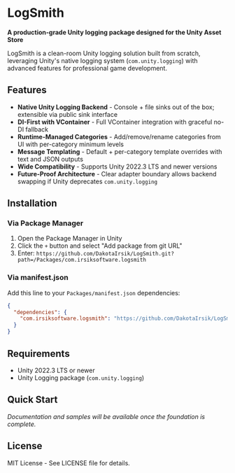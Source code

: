 # LogSmith

**A production-grade Unity logging package designed for the Unity Asset Store**

LogSmith is a clean-room Unity logging solution built from scratch, leveraging Unity's native logging system (`com.unity.logging`) with advanced features for professional game development.

## Features

- **Native Unity Logging Backend** - Console + file sinks out of the box; extensible via public sink interface
- **DI-First with VContainer** - Full VContainer integration with graceful no-DI fallback
- **Runtime-Managed Categories** - Add/remove/rename categories from UI with per-category minimum levels
- **Message Templating** - Default + per-category template overrides with text and JSON outputs
- **Wide Compatibility** - Supports Unity 2022.3 LTS and newer versions
- **Future-Proof Architecture** - Clear adapter boundary allows backend swapping if Unity deprecates `com.unity.logging`

## Installation

### Via Package Manager

1. Open the Package Manager in Unity
2. Click the `+` button and select "Add package from git URL"
3. Enter: `https://github.com/DakotaIrsik/LogSmith.git?path=/Packages/com.irsiksoftware.logsmith`

### Via manifest.json

Add this line to your `Packages/manifest.json` dependencies:

```json
{
  "dependencies": {
    "com.irsiksoftware.logsmith": "https://github.com/DakotaIrsik/LogSmith.git?path=/Packages/com.irsiksoftware.logsmith"
  }
}
```

## Requirements

- Unity 2022.3 LTS or newer
- Unity Logging package (`com.unity.logging`)

## Quick Start

*Documentation and samples will be available once the foundation is complete.*

## License

MIT License - See LICENSE file for details.